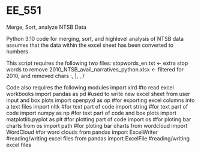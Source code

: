 # EE_551
Merge, Sort, analyze NTSB Data

Python 3.10 code for merging, sort, and highlevel analysis of NTSB data
assumes that the data within the excel sheet has been converted to numbers

This script requires the following two files:
stopwords_en.txt <- extra stop words to remove 
2010_NTSB_avail_narratives_python.xlsx  <- filtered for 2010, and removed chars :, |, \, /


Code also requires the following modules 
import xlrd #to read excel workbooks
import pandas as pd #used to write new excel sheet from user input and box plots
import openpyxl as op #for exporting excel columns into a text files
import nltk #for text part of code
import string  #for text part of code
import numpy as np  #for text part of code and box plots
import matplotlib.pyplot as plt  #for plotting part of code
import os    #for ploting bar charts
from os import path  #for ploting bar charts
from wordcloud import WordCloud  #for word clouds
from pandas import ExcelWriter #reading/writing excel files
from pandas import ExcelFile   #reading/writing excel files

